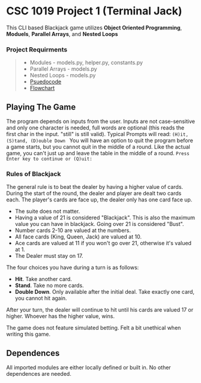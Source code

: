 # CSC 1019 Project 1 (Terminal Jack)

This CLI based Blackjack game utilizes **Object Oriented Programming**, **Moduels**, **Parallel Arrays**, and **Nested Loops**

### Project Requirments

> - Modules - models.py, helper.py, constants.py
> - Parallel Arrays - models.py
> - Nested Loops - models.py
> - [Psuedocode](https://docs.google.com/document/d/1f2Hn8JHXtVvwcB-JNACIGDwMxlJp3PZSVbY7nKyXmII/edit?usp=sharing)
> - [Flowchart]()

## Playing The Game

The program depends on inputs from the user. Inputs are not case-sensitive and only one character is needed, full words are optional (this reads the first char in the input. "still" is still valid).
Typical Prompts will read:
`(H)it, (S)tand, (D)ouble Down `
You will have an option to quit the program before a game starts, but you cannot quit in the middle of a round. Like the actual game, you can't just up and leave the table in the middle of a round.
`Press Enter key to continue or (Q)uit: `

### Rules of Blackjack

The general rule is to beat the dealer by having a higher value of cards. During the start of the round, the dealer and player are dealt two cards each. The player's cards are face up, the dealer only has one card face up.

- The suite does not matter.
- Having a value of 21 is considered "Blackjack". This is also the maximum value you can have in blackjack. Going over 21 is considered "Bust".
- Number cards 2-10 are valued at the numbers.
- All face cards (King, Queen, Jack) are valued at 10.
- Ace cards are valued at 11 if you won't go over 21, otherwise it's valued at 1.
- The Dealer must stay on 17.

The four choices you have during a turn is as follows:

- **Hit**. Take another card.
- **Stand**. Take no more cards.
- **Double Down**. Only available after the initial deal. Take exactly one card, you cannot hit again.

After your turn, the dealer will continue to hit until his cards are valued 17 or higher.
Whoever has the higher value, wins.

The game does not feature simulated betting. Felt a bit unethical when writing this game.

## Dependences

All imported modules are either locally defined or built in. No other dependences are needed.

